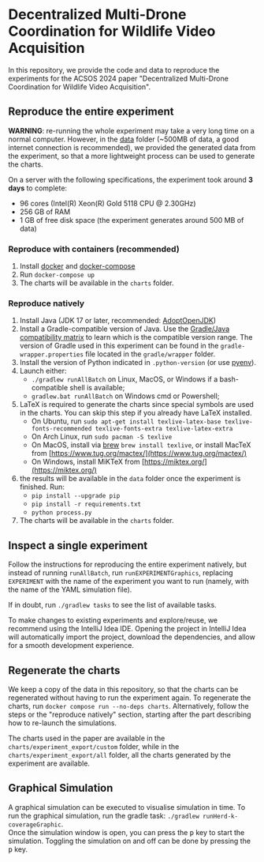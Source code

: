 # Decentralized Multi-Drone Coordination for Wildlife Video Acquisition

In this repository, we provide the code and data to reproduce the experiments
for the ACSOS 2024 paper "Decentralized Multi-Drone Coordination for Wildlife Video Acquisition".

## Reproduce the entire experiment

**WARNING**: re-running the whole experiment may take a very long time on a normal computer.
However, in the [data](./data) folder (~500MB of data, a good internet connection is recommended), we provided the generated data from the experiment,
so that a more lightweight process can be used to generate the charts.

On a server with the following specifications, the experiment took around **3 days** to complete:
- 96 cores (Intel(R) Xeon(R) Gold 5118 CPU @ 2.30GHz)
- 256 GB of RAM
- 1 GB of free disk space (the experiment generates around 500 MB of data) 

### Reproduce with containers (recommended)

1. Install [docker](https://docs.docker.com/engine/install/) and [docker-compose](https://docs.docker.com/compose/install/linux/)
2. Run `docker-compose up`
3. The charts will be available in the `charts` folder.

### Reproduce natively

1. Install Java (JDK 17 or later, recommended: [AdoptOpenJDK](https://adoptopenjdk.net/))
2. Install a Gradle-compatible version of Java.
  Use the [Gradle/Java compatibility matrix](https://docs.gradle.org/current/userguide/compatibility.html)
  to learn which is the compatible version range.
  The version of Gradle used in this experiment can be found in the `gradle-wrapper.properties` file
  located in the `gradle/wrapper` folder.
3. Install the version of Python indicated in `.python-version` (or use [pyenv](https://github.com/pyenv/pyenv)).
4. Launch either:
    - `./gradlew runAllBatch` on Linux, MacOS, or Windows if a bash-compatible shell is available;
    - `gradlew.bat runAllBatch` on Windows cmd or Powershell;
5. LaTeX is required to generate the charts since special symbols are used in the charts. You can skip this step if you already have LaTeX installed.
    - On Ubuntu, run `sudo apt-get install texlive-latex-base texlive-fonts-recommended texlive-fonts-extra texlive-latex-extra`
    - On Arch Linux, run `sudo pacman -S texlive`
    - On MacOS, install via [brew](https://formulae.brew.sh/) `brew install texlive`, or install MacTeX from [https://www.tug.org/mactex/](https://www.tug.org/mactex/)
    - On Windows, install MiKTeX from [https://miktex.org/](https://miktex.org/)
6. the results will be available in the `data` folder once the experiment is finished. Run:
    - `pip install --upgrade pip`
    - `pip install -r requirements.txt`
    - `python process.py`
7. The charts will be available in the `charts` folder.

## Inspect a single experiment

Follow the instructions for reproducing the entire experiment natively, but instead of running `runAllBatch`,
run `runEXPERIMENTGraphics`, replacing `EXPERIMENT` with the name of the experiment you want to run
(namely, with the name of the YAML simulation file).

If in doubt, run `./gradlew tasks` to see the list of available tasks.

To make changes to existing experiments and explore/reuse,
we recommend using the IntelliJ Idea IDE.
Opening the project in IntelliJ Idea will automatically import the project, download the dependencies,
and allow for a smooth development experience.

## Regenerate the charts

We keep a copy of the data in this repository,
so that the charts can be regenerated without having to run the experiment again.
To regenerate the charts, run `docker compose run --no-deps charts`.
Alternatively, follow the steps or the "reproduce natively" section,
starting after the part describing how to re-launch the simulations.

The charts used in the paper are available in the `charts/experiment_export/custom` folder,
while in the `charts/experiment_export/all` folder, all the charts generated by the experiment are available.

## Graphical Simulation

A graphical simulation can be executed to visualise simulation in time.
To run the graphical simulation, run the gradle task: `./gradlew runHerd-k-coverageGraphic`.  
Once the simulation window is open, you can press the <kbd>p</kbd> key to start the simulation.
Toggling the simulation on and off can be done by pressing the <kbd>p</kbd> key.
